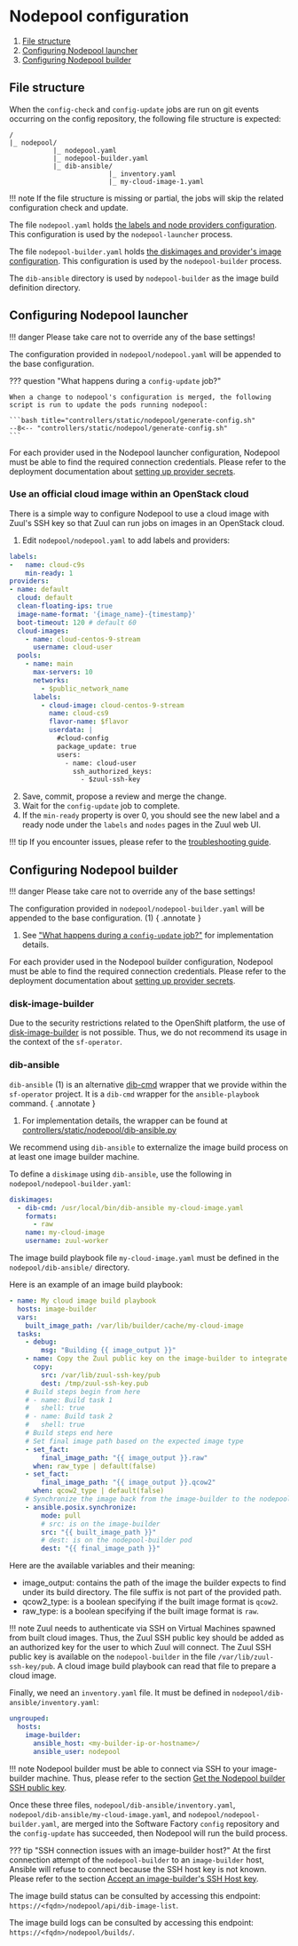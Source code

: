 # Nodepool configuration


1. [File structure](#file-structure)
1. [Configuring Nodepool launcher](#configuring-nodepool-launcher)
1. [Configuring Nodepool builder](#configuring-nodepool-builder)

## File structure

When the `config-check` and `config-update` jobs are run on git events occurring on the config repository, the following file structure is expected:

```
/
|_ nodepool/
           |_ nodepool.yaml
	       |_ nodepool-builder.yaml
           |_ dib-ansible/
                         |_ inventory.yaml
                         |_ my-cloud-image-1.yaml
```

!!! note
    If the file structure is missing or partial, the jobs will skip the related configuration check and update.

The file `nodepool.yaml` holds [the labels and node providers configuration](https://zuul-ci.org/docs/nodepool/latest/configuration.html). This configuration is used by the `nodepool-launcher` process.

The file `nodepool-builder.yaml` holds [the diskimages and provider's image configuration](https://zuul-ci.org/docs/nodepool/latest/configuration.html). This configuration is used by the `nodepool-builder` process.

The `dib-ansible` directory is used by `nodepool-builder` as the image build definition directory.

## Configuring Nodepool launcher

!!! danger
    Please take care not to override any of the base settings!

The configuration provided in `nodepool/nodepool.yaml` will be appended to the base configuration.

??? question "What happens during a `config-update` job?"

    When a change to nodepool's configuration is merged, the following script is run to update the pods running nodepool:

    ```bash title="controllers/static/nodepool/generate-config.sh"
    --8<-- "controllers/static/nodepool/generate-config.sh"
    ```

For each provider used in the Nodepool launcher configuration, Nodepool must be able to find the required connection credentials. Please refer to the deployment documentation about [setting up provider secrets](../deployment/nodepool.md#setting-up-provider-secrets).

### Use an official cloud image within an OpenStack cloud

There is a simple way to configure Nodepool to use a cloud image with Zuul's SSH key so that Zuul can run jobs on images in an OpenStack cloud.

1. Edit `nodepool/nodepool.yaml` to add labels and providers:

```yaml
labels:
-   name: cloud-c9s
    min-ready: 1
providers:
- name: default
  cloud: default
  clean-floating-ips: true
  image-name-format: '{image_name}-{timestamp}'
  boot-timeout: 120 # default 60
  cloud-images:
    - name: cloud-centos-9-stream
      username: cloud-user
  pools:
    - name: main
      max-servers: 10
      networks:
        - $public_network_name
      labels:
        - cloud-image: cloud-centos-9-stream
          name: cloud-cs9
          flavor-name: $flavor
          userdata: |
            #cloud-config
            package_update: true
            users:
              - name: cloud-user
                ssh_authorized_keys:
                  - $zuul-ssh-key
```

2. Save, commit, propose a review and merge the change.
3. Wait for the `config-update` job to complete.
4. If the `min-ready` property is over 0, you should see the new label and
   a ready node under the `labels` and `nodes` pages in the Zuul web UI.

!!! tip
    If you encounter issues, please refer to the [troubleshooting guide](../deployment/nodepool.md#troubleshooting).

## Configuring Nodepool builder

!!! danger
    Please take care not to override any of the base settings!

The configuration provided in `nodepool/nodepool-builder.yaml` will be appended to the base configuration. (1)
{ .annotate }

1. See ["What happens during a `config-update` job?"](#configuring-nodepool-launcher) for implementation details.

For each provider used in the Nodepool builder configuration, Nodepool must be able to find the required connection credentials. Please refer to the deployment documentation about [setting up provider secrets](../deployment/nodepool.md#setting-up-provider-secrets).

### disk-image-builder

Due to the security restrictions related to the OpenShift platform, the use of [disk-image-builder](https://docs.openstack.org/diskimage-builder/) is not possible. Thus, we do not recommend its usage in the context of the `sf-operator`.

### dib-ansible

`dib-ansible` (1) is an alternative [dib-cmd](https://zuul-ci.org/docs/nodepool/latest/configuration.html#attr-diskimages.dib-cmd) wrapper that we provide within the `sf-operator` project. It is a `dib-cmd` wrapper for the `ansible-playbook` command.
{ .annotate }

1. For implementation details, the wrapper can be found at [controllers/static/nodepool/dib-ansible.py](https://raw.githubusercontent.com/softwarefactory-project/sf-operator/master/controllers/static/nodepool/dib-ansible.py)

We recommend using `dib-ansible` to externalize the image build process on at least one image builder machine.

To define a `diskimage` using `dib-ansible`, use the following in `nodepool/nodepool-builder.yaml`:

```yaml
diskimages:
  - dib-cmd: /usr/local/bin/dib-ansible my-cloud-image.yaml
    formats:
      - raw
    name: my-cloud-image
    username: zuul-worker
```

The image build playbook file `my-cloud-image.yaml` must be defined in the `nodepool/dib-ansible/` directory.

Here is an example of an image build playbook:

```yaml
- name: My cloud image build playbook
  hosts: image-builder
  vars:
    built_image_path: /var/lib/builder/cache/my-cloud-image
  tasks:
    - debug:
        msg: "Building {{ image_output }}"
    - name: Copy the Zuul public key on the image-builder to integrate it on the built cloud image
      copy:
        src: /var/lib/zuul-ssh-key/pub
        dest: /tmp/zuul-ssh-key.pub
    # Build steps begin from here
    # - name: Build task 1
    #   shell: true
    # - name: Build task 2
    #   shell: true
    # Build steps end here
    # Set final image path based on the expected image type
    - set_fact:
        final_image_path: "{{ image_output }}.raw"
      when: raw_type | default(false)
    - set_fact:
        final_image_path: "{{ image_output }}.qcow2"
      when: qcow2_type | default(false)
    # Synchronize the image back from the image-builder to the nodepool-builder
    - ansible.posix.synchronize:
        mode: pull
        # src: is on the image-builder
        src: "{{ built_image_path }}"
        # dest: is on the nodepool-builder pod
        dest: "{{ final_image_path }}"
```

Here are the available variables and their meaning:

- image_output: contains the path of the image the builder expects to find under its build directory. The file suffix is not part of the provided path.
- qcow2_type: is a boolean specifying if the built image format is `qcow2`.
- raw_type: is a boolean specifying if the built image format is `raw`.

!!! note
    Zuul needs to authenticate via SSH on Virtual Machines spawned from built cloud images. Thus, the Zuul SSH public key should be added as
    an authorized key for the user to which Zuul will connect. The Zuul SSH public key is available on the `nodepool-builder` in the file
    `/var/lib/zuul-ssh-key/pub`. A cloud image build playbook can read that file to prepare a cloud image.

Finally, we need an `inventory.yaml` file. It must be defined in `nodepool/dib-ansible/inventory.yaml`:

```yaml
ungrouped:
  hosts:
    image-builder:
      ansible_host: <my-builder-ip-or-hostname>/
      ansible_user: nodepool
```

!!! note
    Nodepool builder must be able to connect via SSH to your image-builder machine. Thus, please refer to the section [Get the Nodepool builder SSH public key](../deployment/nodepool.md#get-the-builders-ssh-public-key).

Once these three files, `nodepool/dib-ansible/inventory.yaml`, `nodepool/dib-ansible/my-cloud-image.yaml`, and `nodepool/nodepool-builder.yaml`, are merged into the Software Factory `config` repository and the `config-update` has succeeded, then Nodepool will run the build process.

??? tip "SSH connection issues with an image-builder host?"
    At the first connection attempt of the `nodepool-builder` to an `image-builder` host, Ansible will refuse to connect because the SSH host key is not known. Please refer to the section [Accept an image-builder's SSH Host key](../deployment/nodepool.md#accept-an-image-builders-ssh-host-key).

The image build status can be consulted by accessing this endpoint: `https://<fqdn>/nodepool/api/dib-image-list`.

The image build logs can be consulted by accessing this endpoint: `https://<fqdn>/nodepool/builds/`.